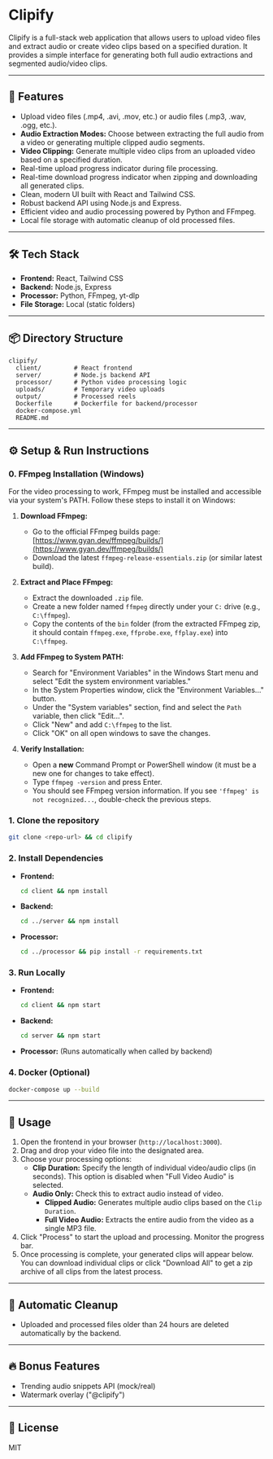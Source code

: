 # Clipify

Clipify is a full-stack web application that allows users to upload video files and extract audio or create video clips based on a specified duration. It provides a simple interface for generating both full audio extractions and segmented audio/video clips.

---

## 🎯 Features

- Upload video files (.mp4, .avi, .mov, etc.) or audio files (.mp3, .wav, .ogg, etc.).
- **Audio Extraction Modes:** Choose between extracting the full audio from a video or generating multiple clipped audio segments.
- **Video Clipping:** Generate multiple video clips from an uploaded video based on a specified duration.
- Real-time upload progress indicator during file processing.
- Real-time download progress indicator when zipping and downloading all generated clips.
- Clean, modern UI built with React and Tailwind CSS.
- Robust backend API using Node.js and Express.
- Efficient video and audio processing powered by Python and FFmpeg.
- Local file storage with automatic cleanup of old processed files.

---

## 🛠️ Tech Stack

- **Frontend:** React, Tailwind CSS
- **Backend:** Node.js, Express
- **Processor:** Python, FFmpeg, yt-dlp
- **File Storage:** Local (static folders)

---

## 📦 Directory Structure

```
clipify/
  client/         # React frontend
  server/         # Node.js backend API
  processor/      # Python video processing logic
  uploads/        # Temporary video uploads
  output/         # Processed reels
  Dockerfile      # Dockerfile for backend/processor
  docker-compose.yml
  README.md
```

---

## ⚙️ Setup & Run Instructions

### 0. FFmpeg Installation (Windows)
For the video processing to work, FFmpeg must be installed and accessible via your system's PATH. Follow these steps to install it on Windows:

1.  **Download FFmpeg:**
    *   Go to the official FFmpeg builds page: [https://www.gyan.dev/ffmpeg/builds/](https://www.gyan.dev/ffmpeg/builds/)
    *   Download the latest `ffmpeg-release-essentials.zip` (or similar latest build).

2.  **Extract and Place FFmpeg:**
    *   Extract the downloaded `.zip` file.
    *   Create a new folder named `ffmpeg` directly under your `C:` drive (e.g., `C:\ffmpeg`).
    *   Copy the contents of the `bin` folder (from the extracted FFmpeg zip, it should contain `ffmpeg.exe`, `ffprobe.exe`, `ffplay.exe`) into `C:\ffmpeg`.

3.  **Add FFmpeg to System PATH:**
    *   Search for "Environment Variables" in the Windows Start menu and select "Edit the system environment variables."
    *   In the System Properties window, click the "Environment Variables..." button.
    *   Under the "System variables" section, find and select the `Path` variable, then click "Edit...".
    *   Click "New" and add `C:\ffmpeg` to the list.
    *   Click "OK" on all open windows to save the changes.

4.  **Verify Installation:**
    *   Open a **new** Command Prompt or PowerShell window (it must be a new one for changes to take effect).
    *   Type `ffmpeg -version` and press Enter.
    *   You should see FFmpeg version information. If you see `'ffmpeg' is not recognized...`, double-check the previous steps.

### 1. Clone the repository
```bash
git clone <repo-url> && cd clipify
```

### 2. Install Dependencies
- **Frontend:**
  ```bash
  cd client && npm install
  ```
- **Backend:**
  ```bash
  cd ../server && npm install
  ```
- **Processor:**
  ```bash
  cd ../processor && pip install -r requirements.txt
  ```

### 3. Run Locally
- **Frontend:**
  ```bash
  cd client && npm start
  ```
- **Backend:**
  ```bash
  cd server && npm start
  ```
- **Processor:**
  (Runs automatically when called by backend)

### 4. Docker (Optional)
```bash
docker-compose up --build
```

---

## 🚀 Usage
1.  Open the frontend in your browser (`http://localhost:3000`).
2.  Drag and drop your video file into the designated area.
3.  Choose your processing options:
    *   **Clip Duration:** Specify the length of individual video/audio clips (in seconds). This option is disabled when "Full Video Audio" is selected.
    *   **Audio Only:** Check this to extract audio instead of video.
        *   **Clipped Audio:** Generates multiple audio clips based on the `Clip Duration`.
        *   **Full Video Audio:** Extracts the entire audio from the video as a single MP3 file.
4.  Click "Process" to start the upload and processing. Monitor the progress bar.
5.  Once processing is complete, your generated clips will appear below. You can download individual clips or click "Download All" to get a zip archive of all clips from the latest process.

---

## 🧹 Automatic Cleanup
- Uploaded and processed files older than 24 hours are deleted automatically by the backend.

---

## 🔥 Bonus Features
- Trending audio snippets API (mock/real)
- Watermark overlay ("@clipify")

---

## 📝 License
MIT 